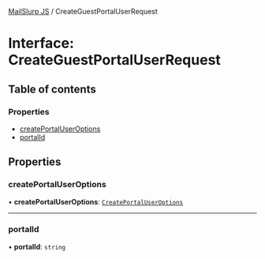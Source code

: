 [MailSlurp JS](../README.md) / CreateGuestPortalUserRequest

# Interface: CreateGuestPortalUserRequest

## Table of contents

### Properties

- [createPortalUserOptions](CreateGuestPortalUserRequest.md#createportaluseroptions)
- [portalId](CreateGuestPortalUserRequest.md#portalid)

## Properties

### createPortalUserOptions

• **createPortalUserOptions**: [`CreatePortalUserOptions`](CreatePortalUserOptions.md)

___

### portalId

• **portalId**: `string`

